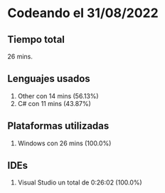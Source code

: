 # Codeando el 31/08/2022

## Tiempo total
26 mins.

## Lenguajes usados
1. Other con 14 mins (56.13%)
1. C# con 11 mins (43.87%)

## Plataformas utilizadas
1. Windows con 26 mins (100.0%)

## IDEs
1. Visual Studio un total de 0:26:02 (100.0%)
